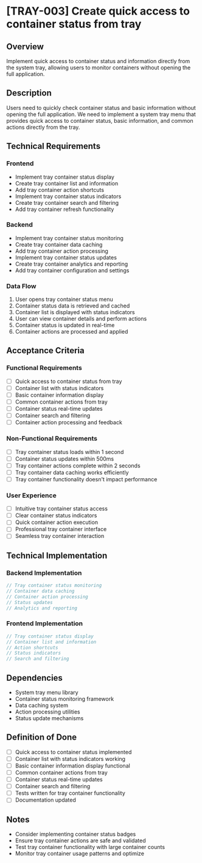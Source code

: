 # [TRAY-003] Create quick access to container status from tray

## Overview

Implement quick access to container status and information directly from the system tray, allowing users to monitor containers without opening the full application.

## Description

Users need to quickly check container status and basic information without opening the full application. We need to implement a system tray menu that provides quick access to container status, basic information, and common actions directly from the tray.

## Technical Requirements

### Frontend

- Implement tray container status display
- Create tray container list and information
- Add tray container action shortcuts
- Implement tray container status indicators
- Create tray container search and filtering
- Add tray container refresh functionality

### Backend

- Implement tray container status monitoring
- Create tray container data caching
- Add tray container action processing
- Implement tray container status updates
- Create tray container analytics and reporting
- Add tray container configuration and settings

### Data Flow

1. User opens tray container status menu
2. Container status data is retrieved and cached
3. Container list is displayed with status indicators
4. User can view container details and perform actions
5. Container status is updated in real-time
6. Container actions are processed and applied

## Acceptance Criteria

### Functional Requirements

- [ ] Quick access to container status from tray
- [ ] Container list with status indicators
- [ ] Basic container information display
- [ ] Common container actions from tray
- [ ] Container status real-time updates
- [ ] Container search and filtering
- [ ] Container action processing and feedback

### Non-Functional Requirements

- [ ] Tray container status loads within 1 second
- [ ] Container status updates within 500ms
- [ ] Tray container actions complete within 2 seconds
- [ ] Tray container data caching works efficiently
- [ ] Tray container functionality doesn't impact performance

### User Experience

- [ ] Intuitive tray container status access
- [ ] Clear container status indicators
- [ ] Quick container action execution
- [ ] Professional tray container interface
- [ ] Seamless tray container interaction

## Technical Implementation

### Backend Implementation

```rust
// Tray container status monitoring
// Container data caching
// Container action processing
// Status updates
// Analytics and reporting
```

### Frontend Implementation

```typescript
// Tray container status display
// Container list and information
// Action shortcuts
// Status indicators
// Search and filtering
```

## Dependencies

- System tray menu library
- Container status monitoring framework
- Data caching system
- Action processing utilities
- Status update mechanisms

## Definition of Done

- [ ] Quick access to container status implemented
- [ ] Container list with status indicators working
- [ ] Basic container information display functional
- [ ] Common container actions from tray
- [ ] Container status real-time updates
- [ ] Container search and filtering
- [ ] Tests written for tray container functionality
- [ ] Documentation updated

## Notes

- Consider implementing container status badges
- Ensure tray container actions are safe and validated
- Test tray container functionality with large container counts
- Monitor tray container usage patterns and optimize

